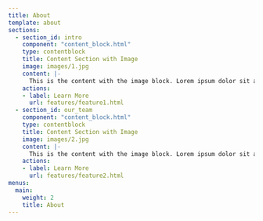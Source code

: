 ```yaml
---
title: About
template: about
sections:
  - section_id: intro
    component: "content_block.html"
    type: contentblock
    title: Content Section with Image
    image: images/1.jpg
    content: |-
      This is the content with the image block. Lorem ipsum dolor sit amet, consectetur adipiscing elit. Duis sit amet felis tincidunt, auctor magna eu, convallis libero. Sed mollis ipsum nec dictum bibendum. Nullam bibendum tortor lacinia, fringilla risus ac, pellentesque ante. Etiam consectetur est eu pulvinar malesuada. Fusce sodales diam ante, vel imperdiet nibh commodo ut.
    actions:
    - label: Learn More
      url: features/feature1.html
  - section_id: our_team
    component: "content_block.html"
    type: contentblock
    title: Content Section with Image
    image: images/2.jpg
    content: |-
      This is the content with the image block. Lorem ipsum dolor sit amet, consectetur adipiscing elit. Duis sit amet felis tincidunt, auctor magna eu, convallis libero. Sed mollis ipsum nec dictum bibendum. Nullam bibendum tortor lacinia, fringilla risus ac, pellentesque ante. Etiam consectetur est eu pulvinar malesuada. Fusce sodales diam ante, vel imperdiet nibh commodo ut.
    actions:
    - label: Learn More
      url: features/feature2.html
menus:
  main:
    weight: 2
    title: About
---
```


